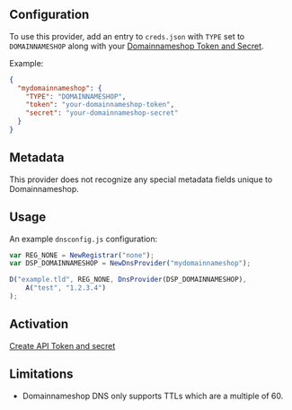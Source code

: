 ## Configuration

To use this provider, add an entry to `creds.json` with `TYPE` set to `DOMAINNAMESHOP`
along with your [Domainnameshop Token and Secret](https://www.domeneshop.no/admin?view=api).

Example:

```json
{
  "mydomainnameshop": {
    "TYPE": "DOMAINNAMESHOP",
    "token": "your-domainnameshop-token",
    "secret": "your-domainnameshop-secret"
  }
}
```

## Metadata
This provider does not recognize any special metadata fields unique to Domainnameshop.

## Usage
An example `dnsconfig.js` configuration:

```javascript
var REG_NONE = NewRegistrar("none");
var DSP_DOMAINNAMESHOP = NewDnsProvider("mydomainnameshop");

D("example.tld", REG_NONE, DnsProvider(DSP_DOMAINNAMESHOP),
    A("test", "1.2.3.4")
);
```

## Activation
[Create API Token and secret](https://www.domeneshop.no/admin?view=api)

## Limitations

- Domainnameshop DNS only supports TTLs which are a multiple of 60.
